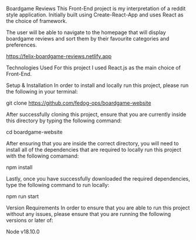 Boardgame Reviews
This Front-End project is my interpretation of a reddit style application. Initially built using Create-React-App and uses React as the choice of framework.

The user will be able to navigate to the homepage that will display boardgame reviews and sort them by their favourite categories and preferences.

https://felix-boardgame-reviews.netlify.app

Technologies Used
For this project I used React.js as the main choice of Front-End.

Setup & Installation
In order to install and locally run this project, please run the following in your terminal:

git clone https://github.com/fedog-ops/boardgame-website

After successfully cloning this project, ensure that you are currently inside this directory by typing the following command:

cd boardgame-website

After ensuring that you are inside the correct directory, you will need to install all of the dependencies that are required to locally run this project with the following comamand:

npm install

Lastly, once you have successfully downloaded the required dependencies, type the following command to run locally:

npm run start

Version Requirements
In order to ensure that you are able to run this project without any issues, please ensure that you are running the following versions or later of:

Node v18.10.0
